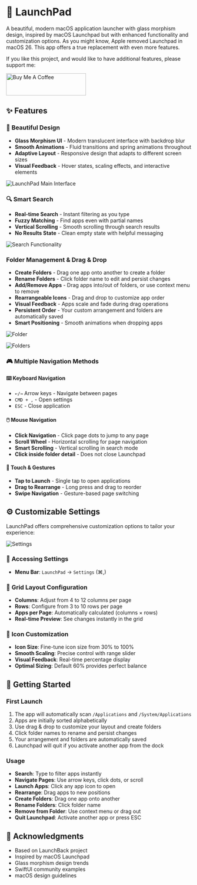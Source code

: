# 🚀 LaunchPad

A beautiful, modern macOS application launcher with glass morphism design, inspired by macOS Launchpad but with enhanced functionality and customization options. As you might know, Apple removed Launchpad in macOS 26. This app offers a true replacement with even more features.

If you like this project, and would like to have additional features, please support me:

<a href="https://www.buymeacoffee.com/Waikiki.com" target="_blank"><img src="https://cdn.buymeacoffee.com/buttons/v2/default-yellow.png" alt="Buy Me A Coffee" style="height: 60px !important;width: 217px !important;" ></a>

## ✨ Features

### 🎨 **Beautiful Design**
- **Glass Morphism UI** - Modern translucent interface with backdrop blur
- **Smooth Animations** - Fluid transitions and spring animations throughout
- **Adaptive Layout** - Responsive design that adapts to different screen sizes
- **Visual Feedback** - Hover states, scaling effects, and interactive elements

![LaunchPad Main Interface](Documentation/Launchpad-1.png)

### 🔍 **Smart Search**
- **Real-time Search** - Instant filtering as you type
- **Fuzzy Matching** - Find apps even with partial names
- **Vertical Scrolling** - Smooth scrolling through search results
- **No Results State** - Clean empty state with helpful messaging

![Search Functionality](Documentation/Launchpad-2.png)


### **Folder Management & Drag & Drop**
- **Create Folders** - Drag one app onto another to create a folder
- **Rename Folders** - Click folder name to edit and persist changes
- **Add/Remove Apps** - Drag apps into/out of folders, or use context menu to remove
- **Rearrangeable Icons** - Drag and drop to customize app order
- **Visual Feedback** - Apps scale and fade during drag operations
- **Persistent Order** - Your custom arrangement and folders are automatically saved
- **Smart Positioning** - Smooth animations when dropping apps

![Folder](Documentation/Launchpad-4.png)

![Folders](Documentation/Launchpad-5.png)

### 🎮 **Multiple Navigation Methods**


#### ⌨️ **Keyboard Navigation**
- `←/→` Arrow keys - Navigate between pages
- `CMD + ,` - Open settings
- `ESC` - Close application


#### 🖱️ **Mouse Navigation**
- **Click Navigation** - Click page dots to jump to any page
- **Scroll Wheel** - Horizontal scrolling for page navigation
- **Smart Scrolling** - Vertical scrolling in search mode
- **Click inside folder detail** - Does not close Launchpad

#### 📱 **Touch & Gestures**
- **Tap to Launch** - Single tap to open applications
- **Drag to Rearrange** - Long press and drag to reorder
- **Swipe Navigation** - Gesture-based page switching

## ⚙️ **Customizable Settings**

LaunchPad offers comprehensive customization options to tailor your experience:

![Settings](Documentation/Launchpad-3.png)

### 🔧 **Accessing Settings**
- **Menu Bar**: `LaunchPad` → `Settings` (⌘,)

### 📐 **Grid Layout Configuration**
- **Columns**: Adjust from 4 to 12 columns per page
- **Rows**: Configure from 3 to 10 rows per page  
- **Apps per Page**: Automatically calculated (columns × rows)
- **Real-time Preview**: See changes instantly in the grid

### 🎨 **Icon Customization**
- **Icon Size**: Fine-tune icon size from 30% to 100%
- **Smooth Scaling**: Precise control with range slider
- **Visual Feedback**: Real-time percentage display
- **Optimal Sizing**: Default 60% provides perfect balance

## 🚀 Getting Started


### First Launch
1. The app will automatically scan `/Applications` and `/System/Applications`
2. Apps are initially sorted alphabetically
3. Use drag & drop to customize your layout and create folders
4. Click folder names to rename and persist changes
5. Your arrangement and folders are automatically saved
6. Launchpad will quit if you activate another app from the dock


### Usage
- **Search**: Type to filter apps instantly
- **Navigate Pages**: Use arrow keys, click dots, or scroll
- **Launch Apps**: Click any app icon to open
- **Rearrange**: Drag apps to new positions
- **Create Folders**: Drag one app onto another
- **Rename Folders**: Click folder name
- **Remove from Folder**: Use context menu or drag out
- **Quit Launchpad**: Activate another app or press ESC

## 🙏 Acknowledgments
- Based on LaunchBack project
- Inspired by macOS Launchpad
- Glass morphism design trends
- SwiftUI community examples
- macOS design guidelines
